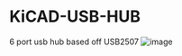 # KiCAD-USB-HUB
6 port usb hub based off USB2507
![image](https://user-images.githubusercontent.com/80710456/192121420-18621a8d-56c4-478e-b7c6-3c807931e1e3.png)
